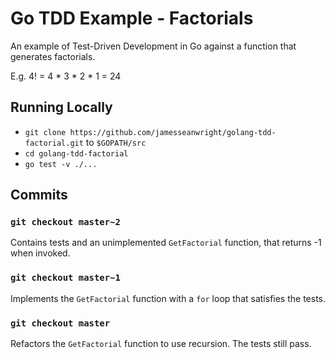 # Go TDD Example - Factorials

An example of Test-Driven Development in Go against a function that generates factorials.

E.g. 4! = 4 * 3 * 2 * 1 = 24


## Running Locally

* `git clone https://github.com/jamesseanwright/golang-tdd-factorial.git` to `$GOPATH/src`
* `cd golang-tdd-factorial`
* `go test -v ./...`

## Commits

### `git checkout master~2`

Contains tests and an unimplemented `GetFactorial` function, that returns -1 when invoked.


### `git checkout master~1`

Implements the `GetFactorial` function with a `for` loop that satisfies the tests.


### `git checkout master`

Refactors the `GetFactorial` function to use recursion. The tests still pass.